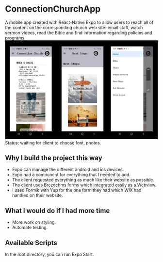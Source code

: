 ﻿# ConnectionChurchApp
A mobile app created with React-Native Expo to allow users to reach all of the content on the corresponding church web site: email staff, watch sermon videos, read the Bible and find information regarding policies and programs.![screenshots](assets/screenshots.png) Status: waiting for client to choose font, photos.

## Why I build the project this way
* Expo can manage the different android and ios devices.
* Expo had a component for everything that I needed to add.
* The client requested everything as much like their website as possible.
* The client uses Brezechms forms which integrated easily as a Webview.
* I used Formik with Yup for the one form they had which WIX had handled on their website.

## What I would do if I had more time
* More work on styling.
* Automate testing.

## Available Scripts

In the root directory, you can run Expo Start.

